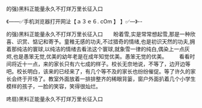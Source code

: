 的强)黑料正能量永久不打烊万里长征入口

《——✅手机浏览器打开网沚【ａ３ｅ６. cOm 】 】✅—》--

的强)黑料正能量永久不打烊万里长征入口　　盼着雪,实是常常想起雪,那是一种欣喜、识赏、惦记和寄予。童稚无感的功夫,不过猎奇的情绪,也是初识天然的功夫,拥着那纯洁的寰球,以纯洁的情绪去看法这个寰球,就象雪一律的纯白,偶染上一点灰烬,也是愚笨无觉,优美的幼年老是在成年知觉优美。愚笨无觉的优美。
　　看看时间将近十一点，来的家长只有六七成的样子。校长无奈地说，不等了，边开边等吧。校长明白，该来的已经来了，有几个等不及的家长也纷纷催促。等了许久的家长会终于开场了。教室外面放着一排排整齐的稀眼背篓，窗户外面扒着几个小学生模样的孩子，一脸的笑容，笑得很灿烂。





咚扇)黑料正能量永久不打烊万里长征入口
